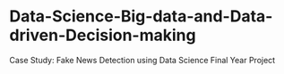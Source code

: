 # Data-Science-Big-data-and-Data-driven-Decision-making
Case Study: Fake News Detection using Data Science
Final Year Project

